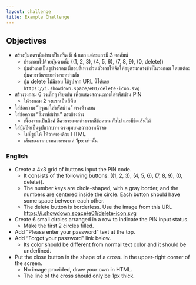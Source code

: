 ```yaml
---
layout: challenge
title: Example Challenge
---
```


## Objectives

- สร้างปุ่มกดรหัสผ่าน เป็นกริด มี 4 แถว แต่ละแถวมี 3 คอลัมน์
  - ประกอบไปด้วยปุ่มตามนี้: ((1, 2, 3), (4, 5, 6), (7, 8, 9), (0, delete))
  - ปุ่มตัวเลขเป็นรูปวงกลม มีขอบสีเทา ส่วนตัวเลขให้จัดให้อยู่ตรงกลางข้างในวงกลม โดยแต่ละปุ่มควรเว้นระยะห่างระหว่างกัน
  - ปุ่ม delete ไม่มีขอบ ใช้รูปจาก URL นี้ได้เลย `https://i.showdown.space/e01/delete-icon.svg`
- สร้างวงกลม 6 วงเล็กๆ เรียงกัน เพื่อแสดงสถานะการใส่รหัสผ่าน PIN
  - ให้วงกลม 2 วงแรกเป็นสีทึบ
- ใส่ข้อความ “กรุณาใส่รหัสผ่าน” ตรงด้านบน
- ใส่ข้อความ “ลืมรหัสผ่าน” ตรงข้างล่าง
  - เนื่องจากเป็นลิงค์ สีควรจะแตกต่างจากสีข้อความทั่วไป และมีขีดเส้นใต้
- ใส่ปุ่มปิดเป็นรูปกากบาท ตรงมุมบนขวาของหน้าจอ
  - ไม่มีรูปให้ ให้วาดเองด้วย HTML
  - เส้นของกากบาทควรหนาแค่ 1px เท่านั้น

### English

- Create a 4x3 grid of buttons input the PIN code.
    - It consists of the following buttons: ((1, 2, 3), (4, 5, 6), (7, 8, 9), (0, delete)).
    - The number keys are circle-shaped, with a gray border, and the numbers are centered inside the circle. Each button should have some space between each other.
    - The delete button is borderless. Use the image from this URL https://i.showdown.space/e01/delete-icon.svg
- Create 6 small circles arranged in a row to indicate the PIN input status.
    - Make the first 2 circles filled.
- Add “Please enter your password” text at the top.
- Add “Forgot your password” link below.
    - Its color should be different from normal text color and it should be underlined.
- Put the close button in the shape of a cross. in the upper-right corner of the screen.
    - No image provided, draw your own in HTML.
    - The line of the cross should only be 1px thick.